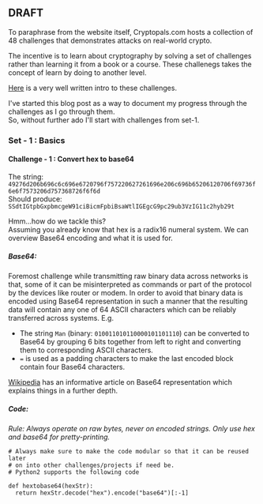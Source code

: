 ## DRAFT

To paraphrase from the website itself, Cryptopals.com hosts a collection of 48 challenges that demonstrates attacks on real-world crypto.

The incentive is to learn about cryptography by solving a set of challenges rather than learning it from a book or a course. These challenegs takes the concept of learn by doing to another level.

[Here](https://blog.pinboard.in/2013/04/the_matasano_crypto_challenges/) is a very well written intro to these challenges.

I've started this blog post as a way to document my progress through the challenges as I go through them.  
So, without further ado I'll start with challenges from set-1.

### Set - 1 : Basics  
#### Challenge - 1 : Convert hex to base64  
The string:  
`49276d206b696c6c696e6720796f757220627261696e206c696b65206120706f69736f6e6f7573206d757368726f6f6d`  
Should produce:  
`SSdtIGtpbGxpbmcgeW91ciBicmFpbiBsaWtlIGEgcG9pc29ub3VzIG11c2hyb29t`

Hmm...how do we tackle this?  
Assuming you already know that hex is a radix16 numeral system. We can overview Base64 encoding and what it is used for.

##### Base64:
Foremost challenge while transmitting raw binary data across networks is that, some of it can be misinterpreted as commands or part of the protocol by the devices like router or modem. In order to avoid that binary data is encoded using Base64 representation in such a manner that the resulting data will contain any one of 64 ASCII characters which can be reliably transferred across systems.
E.g. 
- The string `Man` (binary: `010011010110000101101110`) can be converted to Base64 by grouping 6 bits together from left to right and converting them to corresponding ASCII characters.
- `=` is used as a padding characters to make the last encoded block contain four Base64 characters.  

[Wikipedia](https://en.wikipedia.org/wiki/Base64) has an informative article on Base64 representation which explains things in a further depth.  

##### Code:  
*Rule: Always operate on raw bytes, never on encoded strings. Only use hex and base64 for pretty-printing.*  

```  
# Always make sure to make the code modular so that it can be reused later 
# on into other challenges/projects if need be.
# Python2 supports the following code

def hextobase64(hexStr):
  return hexStr.decode("hex").encode("base64")[:-1]

```  


